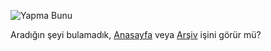 <!--
.. date: 2013-10-14 23:15:05
.. tags: draft
.. slug: 404
.. title: 404
.. description: Aradığınız sayfayı bulamadık!
-->

![Yapma Bunu](/images/yapma.jpg)

Aradığın şeyi bulamadık, [Anasayfa](/) veya [Arşiv](/arsiv/) işini görür mü?